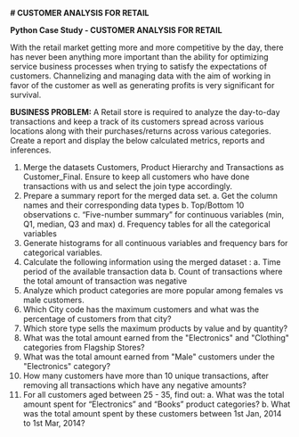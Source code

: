 **# CUSTOMER ANALYSIS FOR RETAIL**

**Python Case Study - CUSTOMER ANALYSIS FOR RETAIL**


With the retail market getting more and more competitive by the day, there has never been 
anything more important than the ability for optimizing service business processes when 
trying to satisfy the expectations of customers. Channelizing and managing data with the 
aim of working in favor of the customer as well as generating profits is very significant for 
survival.

**BUSINESS PROBLEM:**
A Retail store is required to analyze the day-to-day transactions and keep a track of its customers 
spread across various locations along with their purchases/returns across various categories. 
Create a report and display the below calculated metrics, reports and inferences.
1. Merge the datasets Customers, Product Hierarchy and Transactions as Customer_Final. Ensure to
keep all customers who have done transactions with us and select the join type accordingly.
2. Prepare a summary report for the merged data set.
 a. Get the column names and their corresponding data types
 b. Top/Bottom 10 observations
 c. “Five-number summary” for continuous variables (min, Q1, median, Q3 and max)
d. Frequency tables for all the categorical variables
3. Generate histograms for all continuous variables and frequency bars for categorical variables.
4. Calculate the following information using the merged dataset :
 a. Time period of the available transaction data
 b. Count of transactions where the total amount of transaction was negative
5. Analyze which product categories are more popular among females vs male customers.
6. Which City code has the maximum customers and what was the percentage of customers from 
that city?
7. Which store type sells the maximum products by value and by quantity?
8. What was the total amount earned from the "Electronics" and "Clothing" categories from 
Flagship Stores?
9. What was the total amount earned from "Male" customers under the "Electronics" category?
10. How many customers have more than 10 unique transactions, after removing all transactions 
which have any negative amounts?
11. For all customers aged between 25 - 35, find out:
 a. What was the total amount spent for “Electronics” and “Books” product categories?
 b. What was the total amount spent by these customers between 1st Jan, 2014 to 1st Mar, 2014?

